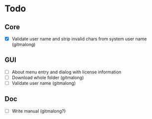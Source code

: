 # Todo

## Core
- [x] Validate user name and strip invalid chars from system user name (gitmalong)

## GUI
- [ ] About menu entry and dialog with license information
- [ ] Download whole folder (gitmalong)
- [ ] Validate user name (gitmalong)

## Doc

- [ ] Write manual (gitmalong?)
